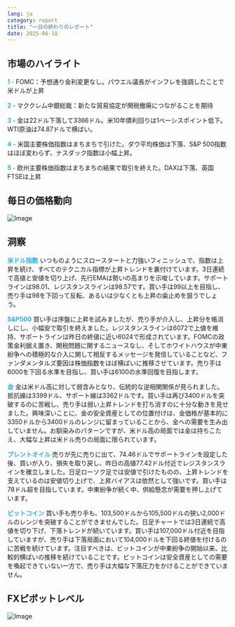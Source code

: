 ```yaml
---
lang: ja
category: report
title: "一日の終わりのレポート"
date: 2025-06-18
---
```



<h2>市場のハイライト</h2>
<strong style="color: #2caef7;">1 - </strong> FOMC：予想通り金利変更なし。パウエル議長がインフレを強調したことで米ドルが上昇

<strong style="color: #2caef7;">2 - </strong> マククレム中銀総裁：新たな貿易協定が関税撤廃につながることを期待

<strong style="color: #2caef7;">3 - </strong> 金は22ドル下落して3366ドル。米10年債利回りは1ベーシスポイント低下。WTI原油は74.87ドルで横ばい。

<strong style="color: #2caef7;">4 - </strong> 米国主要株価指数はまちまちで引けた。ダウ平均株価は下落、S&P 500指数はほぼ変わらず、ナスダック指数は小幅上昇。


<strong style="color: #2caef7;">5 - </strong> 欧州主要株価指数はまちまちの結果で取引を終えた。DAXは下落、英国FTSEは上昇



<h2>毎日の価格動向</h2>
<img src="https://markleighedu.github.io/img/Jun-2025/18-Jun-2025/price.jpg" alt="Image"/>

<h2>洞察</h2>
<strong style="color: #2caef7;">米ドル指数</strong> いつものようにスロースタートと力強いフィニッシュで、指数は上昇を続け、すべてのテクニカル指標が上昇トレンドを裏付けています。3日連続で高値と安値を切り上げ、先行EMAは勢いの高まりを示唆しています。サポートラインは98.01、レジスタンスラインは98.57です。買い手は99以上を目指し、売り手は98を下回って反転、あるいは少なくとも上昇の歯止めを狙うでしょう。

<strong style="color: #2caef7;">S&P500</strong> 買い手は序盤に上昇を試みましたが、売り手が介入し、上昇分を帳消しにし、小幅安で取引を終えました。レジスタンスラインは6072で上値を維持、サポートラインは昨日の終値に近い6024で形成されています。FOMCの政策金利据え置き、関税問題に関するニュースなし、そしてホワイトハウスが中東紛争への積極的な介入に関して相反するメッセージを発信していることなど、ファンダメンタルズ要因は株価指数をほぼ横ばいに推移させています。売り手は6000を下回る水準を目指し、買い手は6100の水準回復を目指します。

<strong style="color: #2caef7;">金</strong> 金は米ドル高に対して弱含みとなり、伝統的な逆相関関係が見られました。抵抗線は3399ドル、サポート線は3362ドルです。買い手は再び3400ドルを突破するのに苦戦し、売り手は弱い上昇トレンドを打ち消すのに十分な動きを見せました。興味深いことに、金の安全資産としての位置付けは、金価格が基本的に3350ドルから3400ドルのレンジに留まっていることから、金への需要を生み出していません。お馴染みのパターンですが、米ドル高の局面では金は持ちこたえ、大幅な上昇は米ドル売りの局面に限られています。

<strong style="color: #2caef7;">ブレントオイル</strong> 売りが先に売りに出て、74.46ドルでサポートラインを設定した後、買いが入り、損失を取り戻し、昨日の高値77.42ドル付近でレジスタンスラインを確立しました。日足ローソク足では安値で引けたものの、上昇トレンドを支えているのは安値切り上げで、上昇バイアスは依然として強いです。買い手は78ドル超を目指しています。中東紛争が続く中、供給懸念が需要を押し上げています。

<strong style="color: #2caef7;">ビットコイン</strong> 買い手も売り手も、103,500ドルから105,500ドルの狭い2,000ドルのレンジを突破することができませんでした。日足チャートでは3日連続で高値を切り下げ、下落トレンドが続いています。買い手は107,000ドル付近を目指していますが、売り手は下落局面において104,000ドルを下回る終値を付けるのに苦戦を続けています。注目すべきは、ビットコインが中東紛争の開始以来、比較的横ばいの推移を続けていることです。ビットコインは安全資産としての需要を喚起できていない一方で、売り手は大幅な下落圧力をかけることができていません。



<h2>FXピボットレベル</h2>
<img src="https://markleighedu.github.io/img/Jun-2025/18-Jun-2025/pivot.jpg" alt="Image"/>